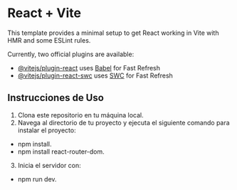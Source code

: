 # React + Vite

This template provides a minimal setup to get React working in Vite with HMR and some ESLint rules.

Currently, two official plugins are available:

- [@vitejs/plugin-react](https://github.com/vitejs/vite-plugin-react/blob/main/packages/plugin-react/README.md) uses [Babel](https://babeljs.io/) for Fast Refresh
- [@vitejs/plugin-react-swc](https://github.com/vitejs/vite-plugin-react-swc) uses [SWC](https://swc.rs/) for Fast Refresh

## Instrucciones de Uso

1. Clona este repositorio en tu máquina local.
2. Navega al directorio de tu proyecto y ejecuta el siguiente comando para instalar el proyecto:
- npm install.
- npm install react-router-dom.
3. Inicia el servidor con:
- npm run dev.
